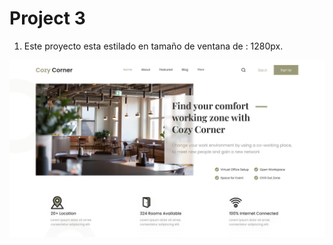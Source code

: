 # Project 3
1. Este proyecto esta estilado en tamaño de ventana de : 1280px.

![Coworking space](Referencia.png)